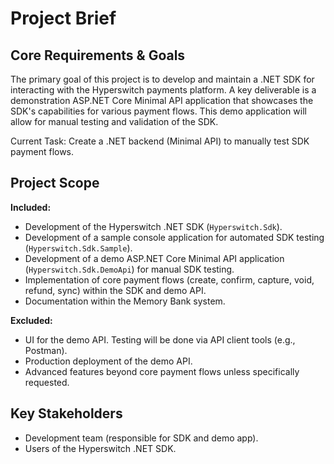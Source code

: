 # Project Brief

## Core Requirements & Goals

The primary goal of this project is to develop and maintain a .NET SDK for interacting with the Hyperswitch payments platform. A key deliverable is a demonstration ASP.NET Core Minimal API application that showcases the SDK's capabilities for various payment flows. This demo application will allow for manual testing and validation of the SDK.

Current Task: Create a .NET backend (Minimal API) to manually test SDK payment flows.

## Project Scope

**Included:**
*   Development of the Hyperswitch .NET SDK (`Hyperswitch.Sdk`).
*   Development of a sample console application for automated SDK testing (`Hyperswitch.Sdk.Sample`).
*   Development of a demo ASP.NET Core Minimal API application (`Hyperswitch.Sdk.DemoApi`) for manual SDK testing.
*   Implementation of core payment flows (create, confirm, capture, void, refund, sync) within the SDK and demo API.
*   Documentation within the Memory Bank system.

**Excluded:**
*   UI for the demo API. Testing will be done via API client tools (e.g., Postman).
*   Production deployment of the demo API.
*   Advanced features beyond core payment flows unless specifically requested.

## Key Stakeholders

*   Development team (responsible for SDK and demo app).
*   Users of the Hyperswitch .NET SDK.
